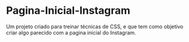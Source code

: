 # Pagina-Inicial-Instagram
 Um projeto criado para treinar técnicas de CSS, e que tem como objetivo criar algo parecido com a pagina inicial do Instagram.
